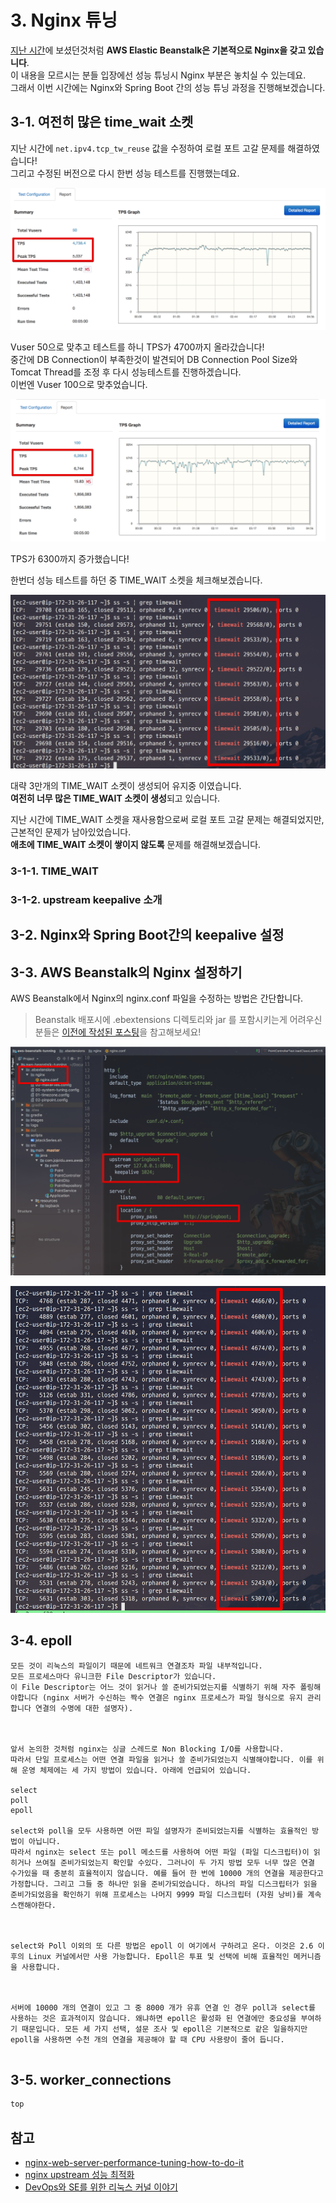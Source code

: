 # 3. Nginx 튜닝

[지난 시간](http://jojoldu.tistory.com/319)에 보셨던것처럼 **AWS Elastic Beanstalk은 기본적으로 Nginx을 갖고 있습니다**.  
이 내용을 모르시는 분들 입장에선 성능 튜닝시 Nginx 부분은 놓치실 수 있는데요.  
그래서 이번 시간에는 Nginx와 Spring Boot 간의 성능 튜닝 과정을 진행해보겠습니다.

## 3-1. 여전히 많은 time_wait 소켓

지난 시간에 ```net.ipv4.tcp_tw_reuse``` 값을 수정하여 로컬 포트 고갈 문제를 해결하였습니다!  
그리고 수정된 버전으로 다시 한번 성능 테스트를 진행했는데요.  
  
![ngrinder1](./images/3/ngrinder1.png)

Vuser 50으로 맞추고 테스트를 하니 TPS가 4700까지 올라갔습니다!  
중간에 DB Connection이 부족한것이 발견되어 DB Connection Pool Size와 Tomcat Thread를 조정 후 다시 성능테스트를 진행하겠습니다.  
이번엔 Vuser 100으로 맞추었습니다.

![ngrinder2](./images/3/ngrinder2.png)

TPS가 6300까지 증가했습니다!  
  
한번더 성능 테스트를 하던 중 TIME_WAIT 소켓을 체크해보겠습니다. 

![timewait1](./images/3/timewait1.png)

대략 3만개의 TIME_WAIT 소켓이 생성되어 유지중 이였습니다.  
**여전히 너무 많은 TIME_WAIT 소켓이 생성**되고 있습니다.  

지난 시간에 TIME_WAIT 소켓을 재사용함으로써 로컬 포트 고갈 문제는 해결되었지만, 근본적인 문제가 남아있었습니다.  
**애초에 TIME_WAIT 소켓이 쌓이지 않도록** 문제를 해결해보겠습니다.

### 3-1-1. TIME_WAIT

### 3-1-2. upstream keepalive 소개

## 3-2. Nginx와 Spring Boot간의 keepalive 설정



## 3-3. AWS Beanstalk의 Nginx 설정하기 


AWS Beanstalk에서 Nginx의 nginx.conf 파일을 수정하는 방법은 간단합니다.  


> Beanstalk 배포시에 .ebextensions 디렉토리와 jar 를 포함시키는게 어려우신 분들은 [이전에 작성된 포스팅](http://jojoldu.tistory.com/317)을 참고해보세요!

![nginx-conf1](./images/3/nginx-conf1.png)


![TIME_WAIT2](./images/3/timewait2.png)


## 3-4. epoll


```
모든 것이 리눅스의 파일이기 때문에 네트워크 연결조차 파일 내부적입니다.  
모든 프로세스마다 유니크한 File Descriptor가 있습니다.  
이 File Descriptor는 어느 것이 읽거나 쓸 준비가되었는지를 식별하기 위해 자주 폴링해야합니다 (nginx 서버가 수신하는 짝수 연결은 nginx 프로세스가 파일 형식으로 유지 관리합니다 연결의 수명에 대한 설명자).

 

앞서 논의한 것처럼 nginx는 싱글 스레드로 Non Blocking I/O를 사용합니다.  
따라서 단일 프로세스는 어떤 연결 파일을 읽거나 쓸 준비가되었는지 식별해야합니다. 이를 위해 운영 체제에는 세 가지 방법이 있습니다. 아래에 언급되어 있습니다.

select
poll
epoll 
 
select와 poll을 모두 사용하면 어떤 파일 설명자가 준비되었는지를 식별하는 효율적인 방법이 아닙니다.  
따라서 nginx는 select 또는 poll 메소드를 사용하여 어떤 파일 (파일 디스크립터)이 읽히거나 쓰여질 준비가되었는지 확인할 수있다. 그러나이 두 가지 방법 모두 너무 많은 연결 수가있을 때 충분히 효율적이지 않습니다. 예를 들어 한 번에 10000 개의 연결을 제공한다고 가정합니다. 그리고 그들 중 하나만 읽을 준비가되었습니다. 하나의 파일 디스크립터가 읽을 준비가되었음을 확인하기 위해 프로세스는 나머지 9999 파일 디스크립터 (자원 낭비)를 계속 스캔해야한다.

 

select와 Poll 이외의 또 다른 방법은 epoll 이 여기에서 구하려고 온다. 이것은 2.6 이후의 Linux 커널에서만 사용 가능합니다. Epoll은 투표 및 선택에 비해 효율적인 메커니즘을 사용합니다.

 

서버에 10000 개의 연결이 있고 그 중 8000 개가 유휴 연결 인 경우 poll과 select를 사용하는 것은 효과적이지 않습니다. 왜냐하면 epoll은 활성화 된 연결에만 중요성을 부여하기 때문입니다. 모든 세 가지 선택, 설문 조사 및 epoll은 기본적으로 같은 일을하지만 epoll을 사용하면 수천 개의 연결을 제공해야 할 때 CPU 사용량이 줄어 듭니다. 


```

## 3-5. worker_connections

```bash
top 
```

## 참고

* [nginx-web-server-performance-tuning-how-to-do-it](https://www.slashroot.in/nginx-web-server-performance-tuning-how-to-do-it)
* [nginx upstream 성능 최적화](https://brunch.co.kr/@alden/11)
* [DevOps와 SE를 위한 리눅스 커널 이야기](https://book.naver.com/bookdb/book_detail.nhn?bid=12343450)